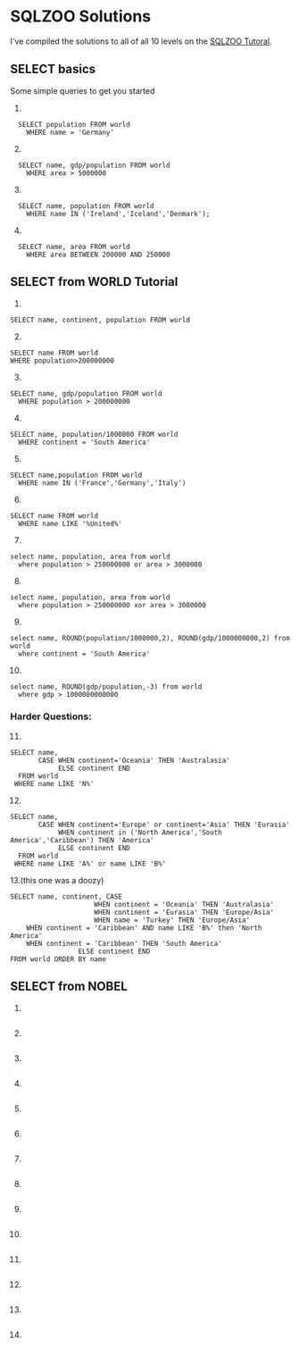 # SQLZOO Solutions
I've compiled the solutions to all of all 10 levels on the [SQLZOO Tutoral](http://sqlzoo.net/wiki/SQL_Tutorial).  

## SELECT basics
Some simple queries to get you started

1.
```
  SELECT population FROM world
    WHERE name = 'Germany'
```
2.
```
  SELECT name, gdp/population FROM world
    WHERE area > 5000000
```
3.
```
  SELECT name, population FROM world
    WHERE name IN ('Ireland','Iceland','Denmark');
```
4.
```
  SELECT name, area FROM world
    WHERE area BETWEEN 200000 AND 250000
```
## SELECT from WORLD Tutorial
1.
```
SELECT name, continent, population FROM world
```
2.
```
SELECT name FROM world
WHERE population>200000000
```
3.
```
SELECT name, gdp/population FROM world
  WHERE population > 200000000
```
4.
```
SELECT name, population/1000000 FROM world
  WHERE continent = 'South America'
```
5.
```
SELECT name,population FROM world
  WHERE name IN ('France','Germany','Italy')
```
6.
```
SELECT name FROM world
  WHERE name LIKE '%United%'
```
7.
```
select name, population, area from world
  where population > 250000000 or area > 3000000
```
8.
```
select name, population, area from world
  where population > 250000000 xor area > 3000000
```
9.
```
select name, ROUND(population/1000000,2), ROUND(gdp/1000000000,2) from world
  where continent = 'South America'
```
10.
```
select name, ROUND(gdp/population,-3) from world
  where gdp > 1000000000000
```
### Harder Questions:
11.
```
SELECT name,
       CASE WHEN continent='Oceania' THEN 'Australasia'
            ELSE continent END
  FROM world
 WHERE name LIKE 'N%'
```
12.
```
SELECT name,
       CASE WHEN continent='Europe' or continent='Asia' THEN 'Eurasia'
            WHEN continent in ('North America','South America','Caribbean') THEN 'America'   
            ELSE continent END
  FROM world
 WHERE name LIKE 'A%' or name LIKE 'B%'
```
13.(this one was a doozy)

```
SELECT name, continent, CASE
                     WHEN continent = 'Oceania' THEN 'Australasia'
                     WHEN continent = 'Eurasia' THEN 'Europe/Asia'
                     WHEN name = 'Turkey' THEN 'Europe/Asia'
    WHEN continent = 'Caribbean' AND name LIKE 'B%' then 'North America'
    WHEN continent = 'Caribbean' THEN 'South America'    
                 ELSE continent END
FROM world ORDER BY name
```

## SELECT from NOBEL
1.
```

```
2.
```

```
3.
```

```
4.
```

```
5.
```

```
6.
```

```
7.
```

```
8.
```

```
9.
```

```
10.
```

```
11.
```

```
12.
```

```
13.
```

```
14.
```

```

